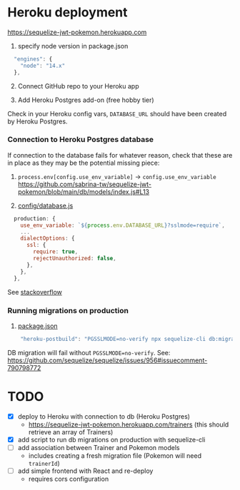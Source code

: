 # Heroku deployment

https://sequelize-jwt-pokemon.herokuapp.com

1. specify node version in package.json

```js
  "engines": {
    "node": "14.x"
  },
```

2. Connect GitHub repo to your Heroku app

3. Add Heroku Postgres add-on (free hobby tier)

Check in your Heroku config vars, `DATABASE_URL` should have been created by Heroku Postgres.

### Connection to Heroku Postgres database

If connection to the database fails for whatever reason, check that these are in place as they may be the potential missing piece:

1. `process.env[config.use_env_variable]` -> `config.use_env_variable`
   https://github.com/sabrina-tw/sequelize-jwt-pokemon/blob/main/db/models/index.js#L13

2. [config/database.js](https://github.com/sabrina-tw/sequelize-jwt-pokemon/blob/main/config/database.js#L24-L29)

```js
  production: {
    use_env_variable: `${process.env.DATABASE_URL}?sslmode=require`,
    ...
    dialectOptions: {
      ssl: {
        require: true,
        rejectUnauthorized: false,
      },
    },
  },
```

See [stackoverflow](https://stackoverflow.com/questions/61350186/how-to-solve-the-database-connection-error-sequelizeconnectionerror)

### Running migrations on production

1. [package.json](https://github.com/sabrina-tw/sequelize-jwt-pokemon/blob/main/package.json#L27)

```js
    "heroku-postbuild": "PGSSLMODE=no-verify npx sequelize-cli db:migrate --url $DATABASE_URL --env production"
```

DB migration will fail without `PGSSLMODE=no-verify`. See: https://github.com/sequelize/sequelize/issues/956#issuecomment-790798772

# TODO

- [x] deploy to Heroku with connection to db (Heroku Postgres)
  - https://sequelize-jwt-pokemon.herokuapp.com/trainers (this should retrieve an array of Trainers)
- [x] add script to run db migrations on production with sequelize-cli
- [ ] add association between Trainer and Pokemon models
  - includes creating a fresh migration file (Pokemon will need `trainerId`)
- [ ] add simple frontend with React and re-deploy
  - requires cors configuration
